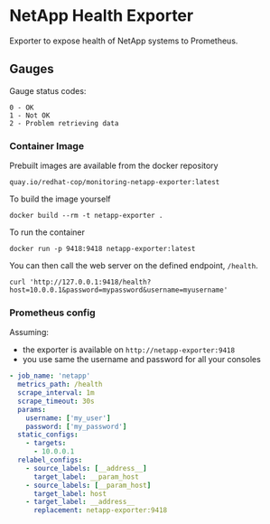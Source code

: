 # NetApp Health Exporter

Exporter to expose health of NetApp systems to Prometheus.

## Gauges

Gauge status codes:

```
0 - OK
1 - Not OK
2 - Problem retrieving data
```

### Container Image

Prebuilt images are available from the docker repository

```
quay.io/redhat-cop/monitoring-netapp-exporter:latest
```

To build the image yourself

```
docker build --rm -t netapp-exporter .
```

To run the container

```
docker run -p 9418:9418 netapp-exporter:latest
```

You can then call the web server on the defined endpoint, `/health`.

```
curl 'http://127.0.0.1:9418/health?host=10.0.0.1&password=mypassword&username=myusername'
```

### Prometheus config

Assuming:

- the exporter is available on `http://netapp-exporter:9418`
- you use same the username and password for all your consoles

```yml
- job_name: 'netapp'
  metrics_path: /health
  scrape_interval: 1m
  scrape_timeout: 30s
  params:
    username: ['my_user']
    password: ['my_password']
  static_configs:
    - targets:
      - 10.0.0.1
  relabel_configs:
    - source_labels: [__address__]
      target_label: __param_host
    - source_labels: [__param_host]
      target_label: host
    - target_label: __address__
      replacement: netapp-exporter:9418
```
